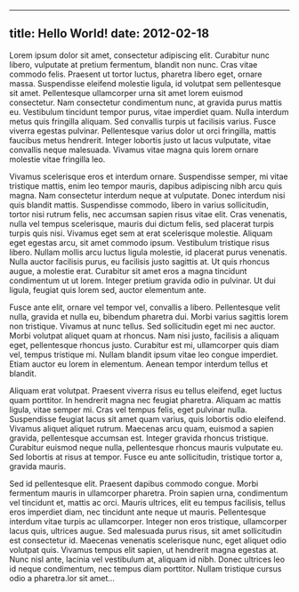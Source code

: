 -----
title: Hello World!
date: 2012-02-18
-----



Lorem ipsum dolor sit amet, consectetur adipiscing elit. Curabitur nunc libero, vulputate at pretium fermentum, blandit non nunc. Cras vitae commodo felis. Praesent ut tortor luctus, pharetra libero eget, ornare massa. Suspendisse eleifend molestie ligula, id volutpat sem pellentesque sit amet. Pellentesque ullamcorper urna sit amet lorem euismod consectetur. Nam consectetur condimentum nunc, at gravida purus mattis eu. Vestibulum tincidunt tempor purus, vitae imperdiet quam. Nulla interdum metus quis fringilla aliquam. Sed convallis turpis ut facilisis varius. Fusce viverra egestas pulvinar. Pellentesque varius dolor ut orci fringilla, mattis faucibus metus hendrerit. Integer lobortis justo ut lacus vulputate, vitae convallis neque malesuada. Vivamus vitae magna quis lorem ornare molestie vitae fringilla leo.

Vivamus scelerisque eros et interdum ornare. Suspendisse semper, mi vitae tristique mattis, enim leo tempor mauris, dapibus adipiscing nibh arcu quis magna. Nam consectetur interdum neque at vulputate. Donec interdum nisi quis blandit mattis. Suspendisse commodo, libero in varius sollicitudin, tortor nisi rutrum felis, nec accumsan sapien risus vitae elit. Cras venenatis, nulla vel tempus scelerisque, mauris dui dictum felis, sed placerat turpis turpis quis nisi. Vivamus eget sem at erat scelerisque molestie. Aliquam eget egestas arcu, sit amet commodo ipsum. Vestibulum tristique risus libero. Nullam mollis arcu luctus ligula molestie, id placerat purus venenatis. Nulla auctor facilisis purus, eu facilisis justo sagittis at. Ut quis rhoncus augue, a molestie erat. Curabitur sit amet eros a magna tincidunt condimentum ut ut lorem. Integer pretium gravida odio in pulvinar. Ut dui ligula, feugiat quis lorem sed, auctor elementum ante.

Fusce ante elit, ornare vel tempor vel, convallis a libero. Pellentesque velit nulla, gravida et nulla eu, bibendum pharetra dui. Morbi varius sagittis lorem non tristique. Vivamus at nunc tellus. Sed sollicitudin eget mi nec auctor. Morbi volutpat aliquet quam at rhoncus. Nam nisi justo, facilisis a aliquam eget, pellentesque rhoncus justo. Curabitur est mi, ullamcorper quis diam vel, tempus tristique mi. Nullam blandit ipsum vitae leo congue imperdiet. Etiam auctor eu lorem in elementum. Aenean tempor interdum tellus et blandit.

Aliquam erat volutpat. Praesent viverra risus eu tellus eleifend, eget luctus quam porttitor. In hendrerit magna nec feugiat pharetra. Aliquam ac mattis ligula, vitae semper mi. Cras vel tempus felis, eget pulvinar nulla. Suspendisse feugiat lacus sit amet quam varius, quis lobortis odio eleifend. Vivamus aliquet aliquet rutrum. Maecenas arcu quam, euismod a sapien gravida, pellentesque accumsan est. Integer gravida rhoncus tristique. Curabitur euismod neque nulla, pellentesque rhoncus mauris vulputate eu. Sed lobortis at risus at tempor. Fusce eu ante sollicitudin, tristique tortor a, gravida mauris.

Sed id pellentesque elit. Praesent dapibus commodo congue. Morbi fermentum mauris in ullamcorper pharetra. Proin sapien urna, condimentum vel tincidunt et, mattis ac orci. Mauris ultrices, elit eu tempus facilisis, tellus eros imperdiet diam, nec tincidunt ante neque ut mauris. Pellentesque interdum vitae turpis ac ullamcorper. Integer non eros tristique, ullamcorper lacus quis, ultrices augue. Sed malesuada purus risus, sit amet sollicitudin est consectetur id. Maecenas venenatis scelerisque nunc, eget aliquet odio volutpat quis. Vivamus tempus elit sapien, ut hendrerit magna egestas at. Nunc nisl ante, lacinia vel vestibulum at, aliquam id nibh. Donec ultrices leo id neque condimentum, nec tempus diam porttitor. Nullam tristique cursus odio a pharetra.lor sit amet...

